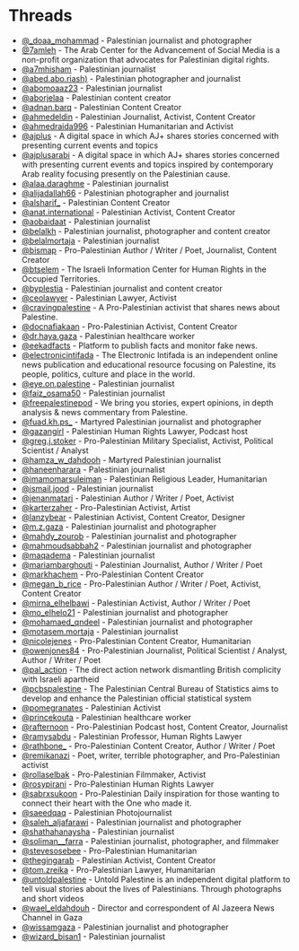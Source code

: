 # Threads


- [@_doaa_mohammad](https://www.threads.net/@_doaa_mohammad) - Palestinian journalist and photographer
- [@7amleh](https://www.threads.net/@7amleh) - The Arab Center for the Advancement of Social Media is a non-profit organization that advocates for Palestinian digital rights.
- [@a7mhisham](https://www.threads.net/@a7mhisham) - Palestinian journalist
- [@abed.abo.riash)](https://www.threads.net/@abed.abo.riash) - Palestinian photographer and journalist
- [@abomoaaz23](https://www.threads.net/@abomoaaz23) - Palestinian journalist
- [@aborjelaa](https://www.threads.net/@aborjelaa) - Palestinian content creator
- [@adnan.barq](https://www.threads.net/@adnan.barq) - Palestinian Content Creator
- [@ahmedeldin](https://www.threads.net/@ahmedeldin) - Palestinian Journalist, Activist, Content Creator
- [@ahmedraida996](https://www.threads.net/@ahmedraida996) - Palestinian Humanitarian and Activist
- [@ajplus](https://www.threads.net/@ajplus) - A digital space in which AJ+ shares stories concerned with presenting current events and topics
- [@ajplusarabi](https://www.threads.net/@ajplusarabi) - A digital space in which AJ+ shares stories concerned with presenting current events and topics inspired by contemporary Arab reality focusing presently on the Palestinian cause.
- [@alaa.daraghme](https://www.threads.net/@alaa.daraghme) - Palestinian journalist
- [@alijadallah66](https://www.threads.net/@alijadallah66) - Palestinian photographer and journalist
- [@alsharif_](https://www.threads.net/@sara.alsharif_) - Palestinian Content Creator
- [@anat.international](https://www.threads.net/@anat.international) - Palestinian Activist, Content Creator
- [@aobaidaat](https://www.threads.net/@aobaidaat) - Palestinian journalist
- [@belalkh](https://www.threads.net/@belalkh) - Palestinian journalist, photographer and content creator
- [@belalmortaja](https://www.threads.net/@belalmortaja) - Palestinian journalist
- [@bismap](https://www.threads.net/@bismap) - Pro-Palestinian Author / Writer / Poet, Journalist, Content Creator
- [@btselem](https://www.threads.net/@btselem) - The Israeli Information Center for Human Rights in the Occupied Territories.
- [@byplestia](https://www.threads.net/@byplestia) - Palestinian journalist and content creator
- [@ceolawyer](https://www.threads.net/@ceolawyer) - Palestinian Lawyer, Activist
- [@cravingpalestine](https://www.threads.net/@cravingpalestine) - A Pro-Palestinian activist that shares news about Palestine.
- [@docnafiakaan](https://www.threads.net/@docnafiakaan) - Pro-Palestinian Activist, Content Creator
- [@dr.haya.gaza](https://www.threads.net/@dr.haya.gaza) - Palestinian healthcare worker
- [@eekadfacts](https://www.threads.net/@eekadfacts) - Platform to publish facts and monitor fake news.
- [@electronicintifada](https://www.threads.net/@electronicintifada) - The Electronic Intifada is an independent online news publication and educational resource focusing on Palestine, its people, politics, culture and place in the world.
- [@eye.on.palestine](https://www.threads.net/@eye.on.palestine) - Palestinian journalist
- [@faiz_osama50](https://www.threads.net/@faiz_osama50) - Palestinian journalist
- [@freepalestinepod](https://www.threads.net/@freepalestinepod) - We bring you stories, expert opinions, in depth analysis & news commentary from Palestine.
- [@fuad.kh.ps_](https://www.threads.net/@fuad.kh.ps_) - Martyred Palestinian journalist and photographer
- [@gazangirl](https://www.threads.net/@gazangirl) - Palestinian Human Rights Lawyer, Podcast host
- [@greg.j.stoker](https://www.threads.net/@greg.j.stoker) - Pro-Palestinian Military Specialist, Activist, Political Scientist / Analyst
- [@hamza_w_dahdooh](https://www.threads.net/@hamza_w_dahdooh) - Martyred Palestinian journalist
- [@haneenharara](https://www.threads.net/@haneenharara) - Palestinian journalist
- [@imamomarsuleiman](https://www.threads.net/@imamomarsuleiman) - Palestinian Religious Leader, Humanitarian
- [@ismail.jood](https://www.threads.net/@ismail.jood) - Palestinian journalist
- [@jenanmatari](https://www.threads.net/@jenanmatari) - Palestinian Author / Writer / Poet, Activist
- [@karterzaher](https://www.threads.net/@karterzaher) - Pro-Palestinian Activist, Artist
- [@lanzybear](https://www.threads.net/@lanzybear) - Palestinian Activist, Content Creator, Designer
- [@m.z.gaza](https://www.threads.net/@m.z.gaza) - Palestinian journalist and photographer
- [@mahdy_zourob](https://www.threads.net/@mahdy_zourob) - Palestinian journalist and photographer
- [@mahmoudsabbah2](https://www.threads.net/@mahmoudsabbah2) - Palestinian journalist and photographer
- [@maqadema](https://www.threads.net/@maqadema) - Palestinian journalist
- [@mariambarghouti](https://www.threads.net/@mariambarghouti) - Palestinian Journalist, Author / Writer / Poet
- [@markhachem](https://www.threads.net/@markhachem) - Pro-Palestinian Content Creator
- [@megan_b_rice](https://www.threads.net/@megan_b_rice) - Pro-Palestinian Author / Writer / Poet, Activist, Content Creator
- [@mirna_elhelbawi](https://www.threads.net/@mirna_elhelbawi) - Palestinian Activist, Author / Writer / Poet
- [@mo_elhelo21](https://www.threads.net/@mo_elhelo21) - Palestinian journalist and photographer
- [@mohamaed_qndeel](https://www.threads.net/@mohamaed_qndeel) - Palestinian journalist and photographer
- [@motasem.mortaja](https://www.threads.net/@motasem.mortaja) - Palestinian journalist
- [@nicolejenes](https://www.threads.net/@nicolejenes) - Pro-Palestinian Content Creator, Humanitarian
- [@owenjones84](https://www.threads.net/@owenjones84) - Pro-Palestinian Journalist, Political Scientist / Analyst, Author / Writer / Poet
- [@pal_action](https://www.threads.net/@pal_action) - The direct action network dismantling British complicity with Israeli apartheid
- [@pcbspalestine](https://www.threads.net/@pcbspalestine) - The Palestinian Central Bureau of Statistics aims to develop and enhance the Palestinian official statistical system
- [@pomegranates](https://www.threads.net/@pomegranates) - Palestinian Activist
- [@princekouta](https://www.threads.net/@princekouta) - Palestinian healthcare worker
- [@rafternoon](https://www.threads.net/@rafternoon) - Pro-Palestinian Podcast host, Content Creator, Journalist
- [@ramysabdu](https://www.threads.net/@ramysabdu) - Palestinian Professor, Human Rights Lawyer
- [@rathbone_](https://www.threads.net/@rathbone_) - Pro-Palestinian Content Creator, Author / Writer / Poet
- [@remikanazi](https://www.threads.net/@remikanazi) - Poet, writer, terrible photographer, and Pro-Palestinian activist
- [@rollaselbak](https://www.threads.net/@rollaselbak) - Pro-Palestinian Filmmaker, Activist
- [@rosypirani](https://www.threads.net/@rosypirani) - Pro-Palestinian Human Rights Lawyer
- [@sabrxsukoon](https://www.threads.net/@sabrxsukoon) - Pro-Palestinian Daily inspiration for those wanting to connect their heart with the One who made it.
- [@saeedqaq](https://www.threads.net/@saeedqaq) - Palestinian Photojournalist
- [@saleh_aljafarawi](https://www.threads.net/@saleh_aljafarawi) - Palestinian journalist and photographer
- [@shathahanaysha](https://www.threads.net/@shathahanaysha) - Palestinian journalist
- [@soliman__farra](https://www.threads.net/@soliman__farra) - Palestinian journalist, photographer, and filmmaker
- [@stevesosebee](https://www.threads.net/@stevesosebee) - Pro-Palestinian Humanitarian
- [@thegingarab](https://www.threads.net/@thegingarab) - Palestinian Activist, Content Creator
- [@tom.zreika](https://www.threads.net/@tom.zreika) - Pro-Palestinian Lawyer, Humanitarian
- [@untoldpalestine](https://www.threads.net/@untoldpalestine) - Untold Palestine is an independent digital platform to tell visual stories about the lives of Palestinians. Through photographs and short videos
- [@wael_eldahdouh](https://www.threads.net/@wael_eldahdouh) - Director and correspondent of Al Jazeera News Channel in Gaza
- [@wissamgaza](https://www.threads.net/@wissamgaza) - Palestinian journalist and photographer
- [@wizard_bisan1](https://www.threads.net/@wizard_bisan1) - Palestinian journalist
